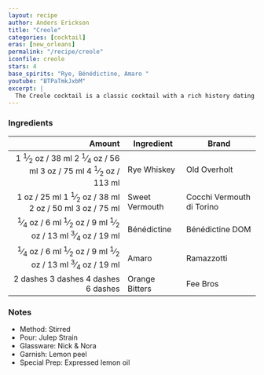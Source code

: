 ```yaml
---
layout: recipe
author: Anders Erickson
title: "Creole"
categories: [cocktail]
eras: [new_orleans]
permalink: "/recipe/creole"
iconfile: creole
stars: 4
base_spirits: "Rye, Bénédictine, Amaro "
youtube: "BTPaTmkJxbM"
excerpt: |
  The Creole cocktail is a classic cocktail with a rich history dating back to the early 1900s. It is known for its complex and balanced flavor profile, combining the sweetness of vermouth with the bitterness of Amaro and the herbal notes of Bénédictine.
---
```


### Ingredients

|                                                                                                                                                                                                                                                                                             Amount | Ingredient     | Brand                     |
| -------------------------------------------------------------------------------------------------------------------------------------------------------------------------------------------------------------------------------------------------------------------------------------------------: | -------------- | ------------------------- |
|                          <span class="onex active">1 <sup>1</sup>&frasl;<sub>2</sub> oz / 38 ml</span> <span class="onehalfx">2 <sup>1</sup>&frasl;<sub>4</sub> oz / 56 ml</span> <span class="twox">3 oz / 75 ml</span> <span class="threex">4 <sup>1</sup>&frasl;<sub>2</sub> oz / 113 ml</span> | Rye Whiskey    | Old Overholt              |
|                                                                                           <span class="onex active">1 oz / 25 ml</span> <span class="onehalfx">1 <sup>1</sup>&frasl;<sub>2</sub> oz / 38 ml</span> <span class="twox">2 oz / 50 ml</span> <span class="threex">3 oz / 75 ml</span> | Sweet Vermouth | Cocchi Vermouth di Torino |
| <span class="onex active"> <sup>1</sup>&frasl;<sub>4</sub> oz / 6 ml</span> <span class="onehalfx"> <sup>1</sup>&frasl;<sub>2</sub> oz / 9 ml</span> <span class="twox"> <sup>1</sup>&frasl;<sub>2</sub> oz / 13 ml</span> <span class="threex"> <sup>3</sup>&frasl;<sub>4</sub> oz / 19 ml</span> | Bénédictine    | Bénédictine DOM           |
| <span class="onex active"> <sup>1</sup>&frasl;<sub>4</sub> oz / 6 ml</span> <span class="onehalfx"> <sup>1</sup>&frasl;<sub>2</sub> oz / 9 ml</span> <span class="twox"> <sup>1</sup>&frasl;<sub>2</sub> oz / 13 ml</span> <span class="threex"> <sup>3</sup>&frasl;<sub>4</sub> oz / 19 ml</span> | Amaro          | Ramazzotti                |
|                                                                                                                                           <span class="onex active">2 dashes</span> <span class="onehalfx">3 dashes</span> <span class="twox">4 dashes</span> <span class="threex">6 dashes</span> | Orange Bitters | Fee Bros                  |

### Notes

- Method: Stirred
- Pour: Julep Strain
- Glassware: Nick & Nora
- Garnish: Lemon peel
- Special Prep: Expressed lemon oil

<script type="application/ld+json">
{
  "@context": "https://schema.org",
  "@type": "Recipe",
  "author": "{{ page.author }}",
  "description": "{{ page.excerpt | strip_html | replace: '"', "'" }}",
  "image": "{%- for ingredient in site.data[page.iconfile].images.ingredient limit: 1 -%}{{ ingredient.url }}{%- endfor -%}",
  "recipeIngredient": [  "1.5 oz Rye Whiskey ",
  "1 oz Sweet Vermouth",
  " 0.25 oz Bénédictine ",
  " 0.25 oz Amaro ",
  "2 dashes Orange Bitters"],
  "name": "{{ page.title }}",
  "recipeInstructions": "  {
    '@type': 'HowToStep',
    'text': '- Method: Stirred
'
  },  {
    '@type': 'HowToStep',
    'text': '- Pour: Julep Strain
'
  },  {
    '@type': 'HowToStep',
    'text': '- Glassware: Nick & Nora
'
  },  {
    '@type': 'HowToStep',
    'text': '- Garnish: Lemon peel
'
  },  {
    '@type': 'HowToStep',
    'text': '- Special Prep: Expressed lemon oil
'
  }",
  "recipeYield": "1 cocktail",
  "recipeCategory": "cocktail"
}
</script>
